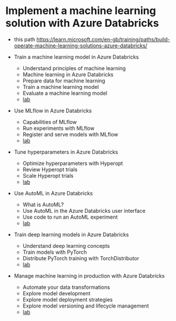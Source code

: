 # Implement a machine learning solution with Azure Databricks

* this path <https://learn.microsoft.com/en-gb/training/paths/build-operate-machine-learning-solutions-azure-databricks/>

* Train a machine learning model in Azure Databricks
  * Understand principles of machine learning
  * Machine learning in Azure Databricks
  * Prepare data for machine learning
  * Train a machine learning model
  * Evaluate a machine learning model
  * [lab](https://microsoftlearning.github.io/mslearn-databricks/Instructions/Exercises/DS-03-Train-machine-learning-model.html)

* Use MLflow in Azure Databricks

  * Capabilities of MLflow
  * Run experiments with MLflow
  * Register and serve models with MLflow
  * [lab](https://microsoftlearning.github.io/mslearn-databricks/Instructions/Exercises/DS-04-Use-MLflow.html)

* Tune hyperparameters in Azure Databricks

  * Optimize hyperparameters with Hyperopt
  * Review Hyperopt trials
  * Scale Hyperopt trials
  * [lab](https://microsoftlearning.github.io/mslearn-databricks/Instructions/Exercises/DS-06-Tune-hyperparameters.html)

* Use AutoML in Azure Databricks

  * What is AutoML?
  * Use AutoML in the Azure Databricks user interface
  * Use code to run an AutoML experiment
  * [lab](https://microsoftlearning.github.io/mslearn-databricks/Instructions/Exercises/DS-05-Use-AutoML.html)

* Train deep learning models in Azure Databricks

  * Understand deep learning concepts
  * Train models with PyTorch
  * Distribute PyTorch training with TorchDistributor
  * [lab](https://microsoftlearning.github.io/mslearn-databricks/Instructions/Exercises/DS-08-Train-deep-learning-model.html)

* Manage machine learning in production with Azure Databricks

  * Automate your data transformations
  * Explore model development
  * Explore model deployment strategies
  * Explore model versioning and lifecycle management
  * [lab](https://microsoftlearning.github.io/mslearn-databricks/Instructions/Exercises/DS-07-Machine-learning-in-production.html)
